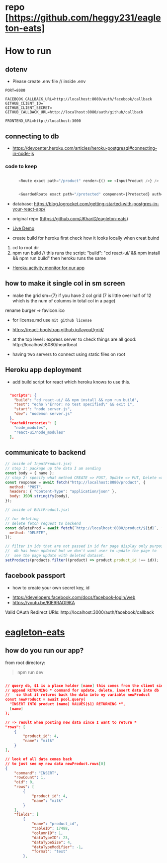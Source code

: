 # repo [https://github.com/heggy231/eagleton-eats]

# How to run

## dotenv

- Please create .env file
  // inside .env

```
PORT=8080

FACEBOOK_CALLBACK_URL=http://localhost:8080/auth/facebook/callback
GITHUB_CLIENT_ID=
GITHUB_CLIENT_SECRET=
GITHUB_CALLBACK_URL=http://localhost:8080/auth/github/callback

FRONTEND_URL=http://localhost:3000
```

## connecting to db

- https://devcenter.heroku.com/articles/heroku-postgresql#connecting-in-node-js

### code to keep

```js

      <Route exact path="/product" render={() => <InputProduct />} />


      <GuardedRoute exact path="/protected" component={Protected} auth={isAuthenticated} />
```

- database: https://blog.logrocket.com/getting-started-with-postgres-in-your-react-app/

- original repo (https://github.com/JKhariD/eagleton-eats)

- [Live Demo](https://hc-eagleton-eats.herokuapp.com/)
- create build for heroku
  first check how it looks locally when creat buind

1. cd to root dir
2. npm run build
   // this runs the script: "build": "cd react-ui/ && npm install && npm run build"
   then heroku runs the same

- [Heroku activity monitor for our app](https://dashboard.heroku.com/apps/hc-eagleton-eats/activity)

## how to make it single col in sm screen

- make the grid sm={7} if you have 2 col grid (7 is little over half of 12 which is the num of columns in total col in a page)

rename burger => favicon.ico

- for license.md use `mit github license`

- https://react-bootstrap.github.io/layout/grid/

- at the top level : express server
  to check things are all good:
  http://localhost:8080/heartbeat

- having two servers to connect using static files on root

## Heroku app deployment

- add build script for react which heroku knows to
  use this.

```json

  "scripts": {
    "build": "cd react-ui/ && npm install && npm run build",
    "test": "echo \"Error: no test specified\" && exit 1",
    "start": "node server.js",
    "dev": "nodemon server.js"
  },
  "cacheDirectories": [
    "node_modules",
    "react-ui/node_modules"
  ],

```

## communicate to backend

```js
// inside of InputProduct.jsx)
// step 1: package up the data I am sending
const body = { name };
// step 2: specify what method CREATE => POST, Update => PUT, Delete => DELETE
const response = await fetch("http://localhost:8080/product", {
  method: "POST",
  headers: { "Content-Type": "application/json" },
  body: JSON.stringify(body),
});

// inside of EditProduct.jsx)

// for deleting
// delete fetch request to backend
const deleteProd = await fetch(`http://localhost:8080/product/${id}`, {
  method: "DELETE",
});

// filter in ids that are not passed in id for page display only purpose
//  db has been updated but we don't want user to update the page to
//  see the page update with deleted dataset.
setProducts(products.filter((product) => product.product_id !== id));
```

## facebook passport

- how to create your own secret key, id

* https://developers.facebook.com/docs/facebook-login/web
* https://youtu.be/KlE9RAOl9KA

Valid OAuth Redirect URIs:
http://localhost:3000/auth/facebook/callback

# [eagleton-eats](https://hc-eagleton-eats.herokuapp.com)

## how do you run our app?

from root directory:

> npm run dev

```json

// query db, $1 is a place holder [name] this comes from the client side
// append RETURNING * command for update, delete, insert data into db
//   so that it returns back the data into my variable newProduct
const newProduct = await pool.query(
  "INSERT INTO product (name) VALUES($1) RETURNING *",
  [name]
);

// => result when posting new data since I want to return *
"rows": [
    {
        "product_id": 4,
        "name": "milk"
    }
],

// look of all data comes back
// to just see my new data newProduct.rows[0]
{
    "command": "INSERT",
    "rowCount": 1,
    "oid": 0,
    "rows": [
        {
            "product_id": 4,
            "name": "milk"
        }
    ],
    "fields": [
        {
            "name": "product_id",
            "tableID": 17488,
            "columnID": 1,
            "dataTypeID": 23,
            "dataTypeSize": 4,
            "dataTypeModifier": -1,
            "format": "text"
        },
```
